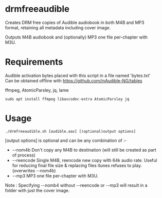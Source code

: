 # drmfreeaudible
Creates DRM free copies of Audible audiobook in both M4B and MP3 format, retaining all metadata including cover image.

 Outputs M4B audiobook and (optionally) MP3 one file per-chapter with M3U.

 Requirements
 ============
 Audible activation bytes placed with this script in a file named 'bytes.txt'
 Can be obtained offline with https://github.com/inAudible-NG/tables
 
 ffmpeg, AtomicParsley, jq, lame
 
 `sudo apt install ffmpeg libavcodec-extra AtomicParsley jq`

 Usage
 =====
 `./drmfreeaudible.sh [audible.aax] [(optional)output options]`

 [output options] is optional and can be any combination of :-
 *  --nom4b           Don't copy any M4B to destination (will still be created as part of process)
 *  --reencode        Single M4B, reencode new copy with 64k audio rate. Useful for reducing final file size & replacing files itunes refuses to play. (overwrites --nom4b)
 *  --mp3             MP3 one file per-chapter with M3U.

 Note : Specifying --nomb4 without --reencode or --mp3 will result in a folder
 with just the cover image.